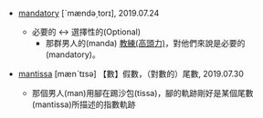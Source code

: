 - [mandatory](https://tw.dictionary.search.yahoo.com/search?p=mandatory) [ˋmændə͵torɪ], 2019.07.24
  - 必要的 <-> 選擇性的(Optional)
    - 那群男人的(manda) [教練(高頭力)](https://wikibasketball.dils.tku.edu.tw/index.php/%E7%81%8C%E7%B1%83%E9%AB%98%E6%89%8B/%E4%BA%BA%E7%89%A9/%E9%AB%98%E9%A0%AD%E5%8A%9B)，對他們來說是必要的(mandatory)。

- [mantissa](https://tw.dictionary.search.yahoo.com/search?p=mantissa) [mænˋtɪsə] 【數】假數，（對數的）尾數, 2019.07.30
  - 那個男人(man)用腳在踢沙包(tissa)，腳的軌跡剛好是某個尾數(mantissa)所描述的指數軌跡
